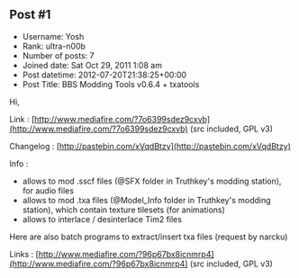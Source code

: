 ## Post #1
- Username: Yosh
- Rank: ultra-n00b
- Number of posts: 7
- Joined date: Sat Oct 29, 2011 1:08 am
- Post datetime: 2012-07-20T21:38:25+00:00
- Post Title: BBS Modding Tools v0.6.4 + txatools

Hi,



Link : [http://www.mediafire.com/?7o6399sdez9cxvb](http://www.mediafire.com/?7o6399sdez9cxvb)
(src included, GPL v3)

Changelog : [http://pastebin.com/xVqdBtzy](http://pastebin.com/xVqdBtzy)

Info :
- allows to mod .sscf files (@SFX folder in Truthkey's modding station), for audio files
- allows to mod .txa files (@Model_Info folder in Truthkey's modding station), which contain texture tilesets (for animations)
- allows to interlace / desinterlace Tim2 files




Here are also batch programs to extract/insert txa files (request by narcku)

Links : [http://www.mediafire.com/?96p67bx8icnmrp4](http://www.mediafire.com/?96p67bx8icnmrp4)
(src included, GPL v3)
